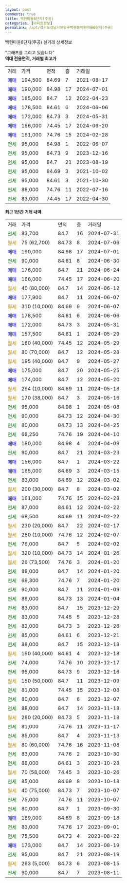 ```yaml
---
layout: post
comments: true
title: 백현마을6단지(주공)
categories: [아파트정보]
permalink: /apt/경기도성남시분당구백현동백현마을6단지(주공)
---
```


백현마을6단지(주공) 실거래 상세정보

<script type="text/javascript">
  google.charts.load('current', {'packages':['line', 'corechart']});
  google.charts.setOnLoadCallback(drawChart);

  function drawChart() {
    var data = new google.visualization.DataTable();
    data.addColumn('date', '거래일');
    data.addColumn('number', "매매");
    data.addColumn('number', "전세");
    data.addColumn('number', "전매");

    data.addRows([[new Date(Date.parse("2024-07-31")), null, 83700, null], [new Date(Date.parse("2024-07-06")), null, null, null], [new Date(Date.parse("2024-07-01")), 190000, null, null], [new Date(Date.parse("2024-06-30")), null, 90000, null], [new Date(Date.parse("2024-06-24")), 176000, null, null], [new Date(Date.parse("2024-06-20")), 166000, null, null], [new Date(Date.parse("2024-06-12")), null, null, null], [new Date(Date.parse("2024-06-07")), 177900, null, null], [new Date(Date.parse("2024-06-07")), null, null, null], [new Date(Date.parse("2024-06-06")), 178500, null, null], [new Date(Date.parse("2024-05-31")), 172000, null, null], [new Date(Date.parse("2024-05-29")), 157500, null, null], [new Date(Date.parse("2024-05-29")), null, null, null], [new Date(Date.parse("2024-05-28")), null, null, null], [new Date(Date.parse("2024-05-27")), null, null, null], [new Date(Date.parse("2024-05-25")), 175000, null, null], [new Date(Date.parse("2024-05-20")), 174000, null, null], [new Date(Date.parse("2024-05-18")), null, null, null], [new Date(Date.parse("2024-05-16")), null, null, null], [new Date(Date.parse("2024-05-08")), null, 95000, null], [new Date(Date.parse("2024-04-30")), null, 90000, null], [new Date(Date.parse("2024-04-25")), null, 80000, null], [new Date(Date.parse("2024-04-10")), null, 68250, null], [new Date(Date.parse("2024-04-09")), 180000, null, null], [new Date(Date.parse("2024-03-23")), null, 90000, null], [new Date(Date.parse("2024-03-22")), 156000, null, null], [new Date(Date.parse("2024-03-15")), 165000, null, null], [new Date(Date.parse("2024-03-02")), null, 83000, null], [new Date(Date.parse("2024-03-02")), null, null, null], [new Date(Date.parse("2024-02-28")), 161000, null, null], [new Date(Date.parse("2024-02-22")), null, 87000, null], [new Date(Date.parse("2024-02-22")), null, 68500, null], [new Date(Date.parse("2024-02-17")), null, null, null], [new Date(Date.parse("2024-02-07")), null, null, null], [new Date(Date.parse("2024-02-02")), null, 76000, null], [new Date(Date.parse("2024-01-26")), null, null, null], [new Date(Date.parse("2024-01-20")), null, null, null], [new Date(Date.parse("2024-01-20")), null, 88000, null], [new Date(Date.parse("2024-01-20")), null, 69300, null], [new Date(Date.parse("2024-01-09")), null, 90000, null], [new Date(Date.parse("2024-01-04")), null, 86000, null], [new Date(Date.parse("2023-12-29")), null, 83000, null], [new Date(Date.parse("2023-12-28")), null, 83000, null], [new Date(Date.parse("2023-12-26")), null, 82000, null], [new Date(Date.parse("2023-12-21")), null, 85000, null], [new Date(Date.parse("2023-12-18")), null, 88000, null], [new Date(Date.parse("2023-12-18")), null, null, null], [new Date(Date.parse("2023-12-17")), null, 74000, null], [new Date(Date.parse("2023-12-16")), null, 95000, null], [new Date(Date.parse("2023-12-09")), null, null, null], [new Date(Date.parse("2023-12-08")), null, 81000, null], [new Date(Date.parse("2023-12-07")), null, 80000, null], [new Date(Date.parse("2023-11-18")), null, 88000, null], [new Date(Date.parse("2023-11-18")), null, null, null], [new Date(Date.parse("2023-11-17")), null, 81000, null], [new Date(Date.parse("2023-11-13")), null, 85000, null], [new Date(Date.parse("2023-11-08")), null, null, null], [new Date(Date.parse("2023-10-30")), null, 83000, null], [new Date(Date.parse("2023-10-28")), null, 88000, null], [new Date(Date.parse("2023-10-26")), null, null, null], [new Date(Date.parse("2023-10-18")), null, 85000, null], [new Date(Date.parse("2023-10-07")), null, null, null], [new Date(Date.parse("2023-10-07")), null, 75000, null], [new Date(Date.parse("2023-09-30")), null, 80000, null], [new Date(Date.parse("2023-09-18")), 169000, null, null], [new Date(Date.parse("2023-09-01")), null, 83000, null], [new Date(Date.parse("2023-08-22")), null, 75500, null], [new Date(Date.parse("2023-08-19")), 173000, null, null], [new Date(Date.parse("2023-08-19")), null, 95000, null], [new Date(Date.parse("2023-08-15")), null, null, null], [new Date(Date.parse("2023-08-11")), null, 90000, null]]);

    var options = {
      hAxis: {
        format: 'yyyy/MM/dd'
      },    
      lineWidth: 0,
      pointsVisible: true,    
      title: '최근 1년간 유형별 실거래가 분포',
      legend: { position: 'bottom' }
    };

    var formatter = new google.visualization.NumberFormat({pattern:'###,###'} );
    formatter.format(data, 1);
    formatter.format(data, 2);
    
    setTimeout(function() {
        var chart = new google.visualization.LineChart(document.getElementById('columnchart_material'));
        chart.draw(data, (options));
        document.getElementById('loading').style.display = 'none';
    }, 200);
  }
</script>


<div id="loading" style="z-index:20; display: block; margin-left: 0px">"그래프를 그리고 있습니다"</div>
<div id="columnchart_material" style="width: 95%; margin-left: 0px; display: block"></div>
<!-- contents start -->
<b>역대 전용면적, 거래별 최고가</b>
<table class="sortable">
    <tr>
      <td>거래</td>
      <td>가격</td>
      <td>면적</td>
      <td>층</td>
      <td>거래일</td>
    </tr>
        <tr>
          <td><a style="color: blue">매매</a></td>
          <td>194,500</td>
          <td>84.69</td>
          <td>7</td>
          <td>2021-08-17</td>
        </tr>            <tr>
          <td><a style="color: blue">매매</a></td>
          <td>190,000</td>
          <td>84.98</td>
          <td>17</td>
          <td>2024-07-01</td>
        </tr>            <tr>
          <td><a style="color: blue">매매</a></td>
          <td>185,000</td>
          <td>84.7</td>
          <td>12</td>
          <td>2022-04-23</td>
        </tr>            <tr>
          <td><a style="color: blue">매매</a></td>
          <td>178,500</td>
          <td>84.61</td>
          <td>6</td>
          <td>2024-06-06</td>
        </tr>            <tr>
          <td><a style="color: blue">매매</a></td>
          <td>172,000</td>
          <td>84.73</td>
          <td>3</td>
          <td>2024-05-31</td>
        </tr>            <tr>
          <td><a style="color: blue">매매</a></td>
          <td>166,000</td>
          <td>74.45</td>
          <td>17</td>
          <td>2024-06-20</td>
        </tr>            <tr>
          <td><a style="color: blue">매매</a></td>
          <td>161,000</td>
          <td>74.76</td>
          <td>15</td>
          <td>2024-02-28</td>
        </tr>        
        <tr>
              <td><a style="color: darkgreen">전세</a></td>
              <td>95,000</td>
              <td>84.98</td>
              <td>1</td>
              <td>2022-06-07</td>
            </tr>            <tr>
              <td><a style="color: darkgreen">전세</a></td>
              <td>95,000</td>
              <td>84.73</td>
              <td>9</td>
              <td>2023-12-16</td>
            </tr>            <tr>
              <td><a style="color: darkgreen">전세</a></td>
              <td>95,000</td>
              <td>84.7</td>
              <td>21</td>
              <td>2023-08-19</td>
            </tr>            <tr>
              <td><a style="color: darkgreen">전세</a></td>
              <td>95,000</td>
              <td>84.69</td>
              <td>3</td>
              <td>2021-10-02</td>
            </tr>            <tr>
              <td><a style="color: darkgreen">전세</a></td>
              <td>95,000</td>
              <td>84.61</td>
              <td>3</td>
              <td>2021-10-30</td>
            </tr>            <tr>
              <td><a style="color: darkgreen">전세</a></td>
              <td>88,000</td>
              <td>74.76</td>
              <td>11</td>
              <td>2022-07-16</td>
            </tr>            <tr>
              <td><a style="color: darkgreen">전세</a></td>
              <td>83,000</td>
              <td>74.45</td>
              <td>17</td>
              <td>2022-04-30</td>
            </tr>        
    
</table>

<b>최근 1년간 거래 내역</b>

<table class="sortable">
    <tr>
      <td>거래</td>
      <td>가격</td>
      <td>면적</td>
      <td>층</td>
      <td>거래일</td>
    </tr>
    <tr>
      <td><a style="color: darkgreen">전세</a></td>
      <td>83,700</td>
      <td>84.7</td>
      <td>16</td>
      <td>2024-07-31</td>
    </tr>          <tr>
      <td><a style="color: darkgoldenrod">월세</a></td>
      <td>75 (62,700)</td>
      <td>84.73</td>
      <td>8</td>
      <td>2024-07-06</td>
    </tr>          <tr>
      <td><a style="color: blue">매매</a></td>
      <td>190,000</td>
      <td>84.98</td>
      <td>17</td>
      <td>2024-07-01</td>
    </tr>          <tr>
      <td><a style="color: darkgreen">전세</a></td>
      <td>90,000</td>
      <td>84.61</td>
      <td>8</td>
      <td>2024-06-30</td>
    </tr>          <tr>
      <td><a style="color: blue">매매</a></td>
      <td>176,000</td>
      <td>84.7</td>
      <td>21</td>
      <td>2024-06-24</td>
    </tr>          <tr>
      <td><a style="color: blue">매매</a></td>
      <td>166,000</td>
      <td>74.45</td>
      <td>17</td>
      <td>2024-06-20</td>
    </tr>          <tr>
      <td><a style="color: darkgoldenrod">월세</a></td>
      <td>40 (80,000)</td>
      <td>84.7</td>
      <td>14</td>
      <td>2024-06-12</td>
    </tr>          <tr>
      <td><a style="color: blue">매매</a></td>
      <td>177,900</td>
      <td>84.7</td>
      <td>11</td>
      <td>2024-06-07</td>
    </tr>          <tr>
      <td><a style="color: darkgoldenrod">월세</a></td>
      <td>310 (10,000)</td>
      <td>84.69</td>
      <td>9</td>
      <td>2024-06-07</td>
    </tr>          <tr>
      <td><a style="color: blue">매매</a></td>
      <td>178,500</td>
      <td>84.61</td>
      <td>6</td>
      <td>2024-06-06</td>
    </tr>          <tr>
      <td><a style="color: blue">매매</a></td>
      <td>172,000</td>
      <td>84.73</td>
      <td>3</td>
      <td>2024-05-31</td>
    </tr>          <tr>
      <td><a style="color: blue">매매</a></td>
      <td>157,500</td>
      <td>84.61</td>
      <td>1</td>
      <td>2024-05-29</td>
    </tr>          <tr>
      <td><a style="color: darkgoldenrod">월세</a></td>
      <td>160 (40,000)</td>
      <td>74.45</td>
      <td>12</td>
      <td>2024-05-29</td>
    </tr>          <tr>
      <td><a style="color: darkgoldenrod">월세</a></td>
      <td>80 (70,000)</td>
      <td>84.7</td>
      <td>12</td>
      <td>2024-05-28</td>
    </tr>          <tr>
      <td><a style="color: darkgoldenrod">월세</a></td>
      <td>195 (40,000)</td>
      <td>84.7</td>
      <td>9</td>
      <td>2024-05-27</td>
    </tr>          <tr>
      <td><a style="color: blue">매매</a></td>
      <td>175,000</td>
      <td>84.7</td>
      <td>20</td>
      <td>2024-05-25</td>
    </tr>          <tr>
      <td><a style="color: blue">매매</a></td>
      <td>174,000</td>
      <td>84.7</td>
      <td>12</td>
      <td>2024-05-20</td>
    </tr>          <tr>
      <td><a style="color: darkgoldenrod">월세</a></td>
      <td>264 (10,000)</td>
      <td>84.69</td>
      <td>11</td>
      <td>2024-05-18</td>
    </tr>          <tr>
      <td><a style="color: darkgoldenrod">월세</a></td>
      <td>170 (38,000)</td>
      <td>84.7</td>
      <td>3</td>
      <td>2024-05-16</td>
    </tr>          <tr>
      <td><a style="color: darkgreen">전세</a></td>
      <td>95,000</td>
      <td>84.98</td>
      <td>1</td>
      <td>2024-05-08</td>
    </tr>          <tr>
      <td><a style="color: darkgreen">전세</a></td>
      <td>90,000</td>
      <td>84.73</td>
      <td>12</td>
      <td>2024-04-30</td>
    </tr>          <tr>
      <td><a style="color: darkgreen">전세</a></td>
      <td>80,000</td>
      <td>84.73</td>
      <td>13</td>
      <td>2024-04-25</td>
    </tr>          <tr>
      <td><a style="color: darkgreen">전세</a></td>
      <td>68,250</td>
      <td>74.76</td>
      <td>19</td>
      <td>2024-04-10</td>
    </tr>          <tr>
      <td><a style="color: blue">매매</a></td>
      <td>180,000</td>
      <td>84.98</td>
      <td>4</td>
      <td>2024-04-09</td>
    </tr>          <tr>
      <td><a style="color: darkgreen">전세</a></td>
      <td>90,000</td>
      <td>84.7</td>
      <td>21</td>
      <td>2024-03-23</td>
    </tr>          <tr>
      <td><a style="color: blue">매매</a></td>
      <td>156,000</td>
      <td>84.7</td>
      <td>1</td>
      <td>2024-03-22</td>
    </tr>          <tr>
      <td><a style="color: blue">매매</a></td>
      <td>165,000</td>
      <td>84.69</td>
      <td>3</td>
      <td>2024-03-15</td>
    </tr>          <tr>
      <td><a style="color: darkgreen">전세</a></td>
      <td>83,000</td>
      <td>84.69</td>
      <td>12</td>
      <td>2024-03-02</td>
    </tr>          <tr>
      <td><a style="color: darkgoldenrod">월세</a></td>
      <td>200 (30,000)</td>
      <td>84.7</td>
      <td>8</td>
      <td>2024-03-02</td>
    </tr>          <tr>
      <td><a style="color: blue">매매</a></td>
      <td>161,000</td>
      <td>74.76</td>
      <td>15</td>
      <td>2024-02-28</td>
    </tr>          <tr>
      <td><a style="color: darkgreen">전세</a></td>
      <td>87,000</td>
      <td>84.61</td>
      <td>12</td>
      <td>2024-02-22</td>
    </tr>          <tr>
      <td><a style="color: darkgreen">전세</a></td>
      <td>68,500</td>
      <td>84.69</td>
      <td>11</td>
      <td>2024-02-22</td>
    </tr>          <tr>
      <td><a style="color: darkgoldenrod">월세</a></td>
      <td>230 (20,000)</td>
      <td>84.7</td>
      <td>22</td>
      <td>2024-02-17</td>
    </tr>          <tr>
      <td><a style="color: darkgoldenrod">월세</a></td>
      <td>280 (10,000)</td>
      <td>74.76</td>
      <td>12</td>
      <td>2024-02-07</td>
    </tr>          <tr>
      <td><a style="color: darkgreen">전세</a></td>
      <td>76,000</td>
      <td>84.7</td>
      <td>5</td>
      <td>2024-02-02</td>
    </tr>          <tr>
      <td><a style="color: darkgoldenrod">월세</a></td>
      <td>320 (10,000)</td>
      <td>84.73</td>
      <td>14</td>
      <td>2024-01-26</td>
    </tr>          <tr>
      <td><a style="color: darkgoldenrod">월세</a></td>
      <td>26 (73,500)</td>
      <td>74.76</td>
      <td>3</td>
      <td>2024-01-20</td>
    </tr>          <tr>
      <td><a style="color: darkgreen">전세</a></td>
      <td>88,000</td>
      <td>84.7</td>
      <td>14</td>
      <td>2024-01-20</td>
    </tr>          <tr>
      <td><a style="color: darkgreen">전세</a></td>
      <td>69,300</td>
      <td>74.76</td>
      <td>7</td>
      <td>2024-01-20</td>
    </tr>          <tr>
      <td><a style="color: darkgreen">전세</a></td>
      <td>90,000</td>
      <td>84.7</td>
      <td>11</td>
      <td>2024-01-09</td>
    </tr>          <tr>
      <td><a style="color: darkgreen">전세</a></td>
      <td>86,000</td>
      <td>84.73</td>
      <td>13</td>
      <td>2024-01-04</td>
    </tr>          <tr>
      <td><a style="color: darkgreen">전세</a></td>
      <td>83,000</td>
      <td>84.7</td>
      <td>15</td>
      <td>2023-12-29</td>
    </tr>          <tr>
      <td><a style="color: darkgreen">전세</a></td>
      <td>83,000</td>
      <td>74.45</td>
      <td>5</td>
      <td>2023-12-28</td>
    </tr>          <tr>
      <td><a style="color: darkgreen">전세</a></td>
      <td>82,000</td>
      <td>84.73</td>
      <td>3</td>
      <td>2023-12-26</td>
    </tr>          <tr>
      <td><a style="color: darkgreen">전세</a></td>
      <td>85,000</td>
      <td>84.61</td>
      <td>6</td>
      <td>2023-12-21</td>
    </tr>          <tr>
      <td><a style="color: darkgreen">전세</a></td>
      <td>88,000</td>
      <td>84.7</td>
      <td>15</td>
      <td>2023-12-18</td>
    </tr>          <tr>
      <td><a style="color: darkgoldenrod">월세</a></td>
      <td>190 (40,000)</td>
      <td>84.61</td>
      <td>4</td>
      <td>2023-12-18</td>
    </tr>          <tr>
      <td><a style="color: darkgreen">전세</a></td>
      <td>74,000</td>
      <td>74.76</td>
      <td>10</td>
      <td>2023-12-17</td>
    </tr>          <tr>
      <td><a style="color: darkgreen">전세</a></td>
      <td>95,000</td>
      <td>84.73</td>
      <td>9</td>
      <td>2023-12-16</td>
    </tr>          <tr>
      <td><a style="color: darkgoldenrod">월세</a></td>
      <td>150 (50,000)</td>
      <td>84.7</td>
      <td>11</td>
      <td>2023-12-09</td>
    </tr>          <tr>
      <td><a style="color: darkgreen">전세</a></td>
      <td>81,000</td>
      <td>74.45</td>
      <td>15</td>
      <td>2023-12-08</td>
    </tr>          <tr>
      <td><a style="color: darkgreen">전세</a></td>
      <td>80,000</td>
      <td>84.7</td>
      <td>6</td>
      <td>2023-12-07</td>
    </tr>          <tr>
      <td><a style="color: darkgreen">전세</a></td>
      <td>88,000</td>
      <td>84.7</td>
      <td>14</td>
      <td>2023-11-18</td>
    </tr>          <tr>
      <td><a style="color: darkgoldenrod">월세</a></td>
      <td>280 (20,000)</td>
      <td>84.73</td>
      <td>5</td>
      <td>2023-11-18</td>
    </tr>          <tr>
      <td><a style="color: darkgreen">전세</a></td>
      <td>81,000</td>
      <td>74.76</td>
      <td>11</td>
      <td>2023-11-17</td>
    </tr>          <tr>
      <td><a style="color: darkgreen">전세</a></td>
      <td>85,000</td>
      <td>84.7</td>
      <td>4</td>
      <td>2023-11-13</td>
    </tr>          <tr>
      <td><a style="color: darkgoldenrod">월세</a></td>
      <td>80 (60,000)</td>
      <td>74.76</td>
      <td>16</td>
      <td>2023-11-08</td>
    </tr>          <tr>
      <td><a style="color: darkgreen">전세</a></td>
      <td>83,000</td>
      <td>74.76</td>
      <td>2</td>
      <td>2023-10-30</td>
    </tr>          <tr>
      <td><a style="color: darkgreen">전세</a></td>
      <td>88,000</td>
      <td>84.61</td>
      <td>3</td>
      <td>2023-10-28</td>
    </tr>          <tr>
      <td><a style="color: darkgoldenrod">월세</a></td>
      <td>70 (58,000)</td>
      <td>74.45</td>
      <td>3</td>
      <td>2023-10-26</td>
    </tr>          <tr>
      <td><a style="color: darkgreen">전세</a></td>
      <td>85,000</td>
      <td>84.69</td>
      <td>8</td>
      <td>2023-10-18</td>
    </tr>          <tr>
      <td><a style="color: darkgoldenrod">월세</a></td>
      <td>40 (75,000)</td>
      <td>84.73</td>
      <td>7</td>
      <td>2023-10-07</td>
    </tr>          <tr>
      <td><a style="color: darkgreen">전세</a></td>
      <td>75,000</td>
      <td>74.76</td>
      <td>11</td>
      <td>2023-10-07</td>
    </tr>          <tr>
      <td><a style="color: darkgreen">전세</a></td>
      <td>80,000</td>
      <td>84.7</td>
      <td>1</td>
      <td>2023-09-30</td>
    </tr>          <tr>
      <td><a style="color: blue">매매</a></td>
      <td>169,000</td>
      <td>84.69</td>
      <td>8</td>
      <td>2023-09-18</td>
    </tr>          <tr>
      <td><a style="color: darkgreen">전세</a></td>
      <td>83,000</td>
      <td>74.76</td>
      <td>17</td>
      <td>2023-09-01</td>
    </tr>          <tr>
      <td><a style="color: darkgreen">전세</a></td>
      <td>75,500</td>
      <td>84.73</td>
      <td>4</td>
      <td>2023-08-22</td>
    </tr>          <tr>
      <td><a style="color: blue">매매</a></td>
      <td>173,000</td>
      <td>84.7</td>
      <td>14</td>
      <td>2023-08-19</td>
    </tr>          <tr>
      <td><a style="color: darkgreen">전세</a></td>
      <td>95,000</td>
      <td>84.7</td>
      <td>21</td>
      <td>2023-08-19</td>
    </tr>          <tr>
      <td><a style="color: darkgoldenrod">월세</a></td>
      <td>263 (5,000)</td>
      <td>84.73</td>
      <td>6</td>
      <td>2023-08-15</td>
    </tr>          <tr>
      <td><a style="color: darkgreen">전세</a></td>
      <td>90,000</td>
      <td>84.7</td>
      <td>7</td>
      <td>2023-08-11</td>
    </tr>      </table>
<!-- contents end -->    


